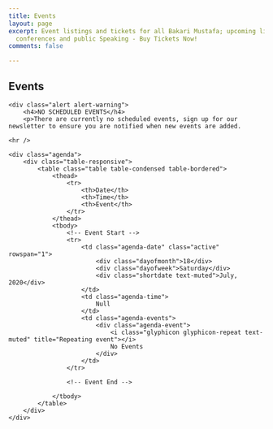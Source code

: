 ```yaml
---
title: Events
layout: page
excerpt: Event listings and tickets for all Bakari Mustafa; upcoming live podcasts,
  conferences and public Speaking - Buy Tickets Now!
comments: false

---
```


<link rel="stylesheet" href="https://stackpath.bootstrapcdn.com/bootstrap/4.1.3/css/bootstrap.min.css" integrity="sha384-MCw98/SFnGE8fJT3GXwEOngsV7Zt27NXFoaoApmYm81iuXoPkFOJwJ8ERdknLPMO" crossorigin="anonymous">

<!------ Include the above in your HEAD tag ---------->

<section class="l--mar-top-m l--grid-wide l--flex l--space-compact">
<div class="container">

<h2>Events</h2>
    <p class="lead">
    </p>
    
    <div class="alert alert-warning">
        <h4>NO SCHEDULED EVENTS</h4>
        <p>There are currently no scheduled events, sign up for our newsletter to ensure you are notified when new events are added.
</p>
    </div>

    <hr />

    <div class="agenda">
        <div class="table-responsive">
            <table class="table table-condensed table-bordered">
                <thead>
                    <tr>
                        <th>Date</th>
                        <th>Time</th>
                        <th>Event</th>
                    </tr>
                </thead>
                <tbody>
                    <!-- Event Start -->
                    <tr>
                        <td class="agenda-date" class="active" rowspan="1">
                            <div class="dayofmonth">18</div>
                            <div class="dayofweek">Saturday</div>
                            <div class="shortdate text-muted">July, 2020</div>
                        </td>
                        <td class="agenda-time">
                            Null
                        </td>
                        <td class="agenda-events">
                            <div class="agenda-event">
                                <i class="glyphicon glyphicon-repeat text-muted" title="Repeating event"></i> 
                                No Events
                            </div>
                        </td>
                    </tr>
                    
                    <!-- Event End -->
                   
                </tbody>
            </table>
        </div>
    </div>
</div>

</section>
